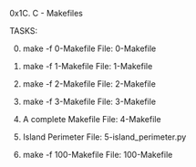 0x1C. C - Makefiles

TASKS:

0. make -f 0-Makefile
File: 0-Makefile

1. make -f 1-Makefile
File: 1-Makefile

2. make -f 2-Makefile
File: 2-Makefile

3. make -f 3-Makefile
File: 3-Makefile

4. A complete Makefile
File: 4-Makefile

5. Island Perimeter
File: 5-island_perimeter.py

6. make -f 100-Makefile
File: 100-Makefile

